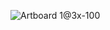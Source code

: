 ![Artboard 1@3x-100](https://user-images.githubusercontent.com/111521577/193238384-05138748-c57d-48de-a02a-5dff44c4d6d4.jpg)

